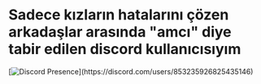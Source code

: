# Sadece kızların hatalarını çözen arkadaşlar arasında "amcı" diye tabir edilen discord kullanıcısıyım

[![Discord Presence](https://lanyard-profile-readme.vercel.app/api/853235926825435146?theme=light&bg=809ecf&animated=false&hideDiscrim=true&borderRadius=30px&idleMessage=Probably%20doing%20something%20else...)](https://discord.com/users/853235926825435146) 

